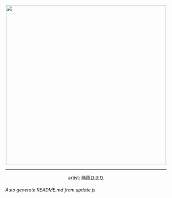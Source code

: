 
<p align="center">
  <img width="500" src="https://nekos.best/api/v2/neko/0460.png">
  <hr/>
  <center>
    artist: <a href="https://www.pixiv.net/en/artworks/89860406">時雨ひまり</a>
  </center>
</p>


###### Auto generate README.md from update.js

